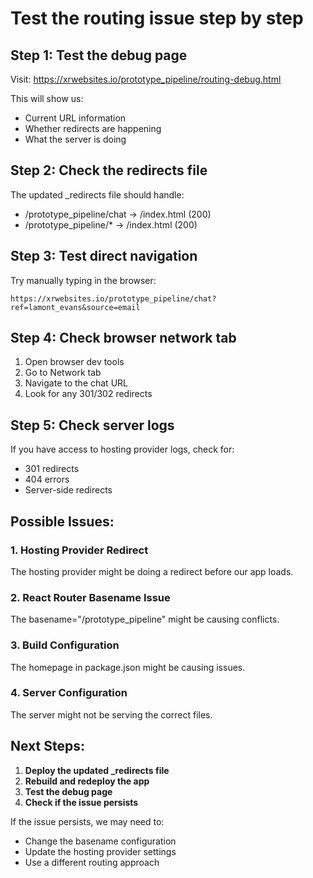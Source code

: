 # Test the routing issue step by step

## Step 1: Test the debug page

Visit: https://xrwebsites.io/prototype_pipeline/routing-debug.html

This will show us:

- Current URL information
- Whether redirects are happening
- What the server is doing

## Step 2: Check the redirects file

The updated \_redirects file should handle:

- /prototype_pipeline/chat → /index.html (200)
- /prototype_pipeline/\* → /index.html (200)

## Step 3: Test direct navigation

Try manually typing in the browser:

```
https://xrwebsites.io/prototype_pipeline/chat?ref=lamont_evans&source=email
```

## Step 4: Check browser network tab

1. Open browser dev tools
2. Go to Network tab
3. Navigate to the chat URL
4. Look for any 301/302 redirects

## Step 5: Check server logs

If you have access to hosting provider logs, check for:

- 301 redirects
- 404 errors
- Server-side redirects

## Possible Issues:

### 1. Hosting Provider Redirect

The hosting provider might be doing a redirect before our app loads.

### 2. React Router Basename Issue

The basename="/prototype_pipeline" might be causing conflicts.

### 3. Build Configuration

The homepage in package.json might be causing issues.

### 4. Server Configuration

The server might not be serving the correct files.

## Next Steps:

1. **Deploy the updated \_redirects file**
2. **Rebuild and redeploy the app**
3. **Test the debug page**
4. **Check if the issue persists**

If the issue persists, we may need to:

- Change the basename configuration
- Update the hosting provider settings
- Use a different routing approach

